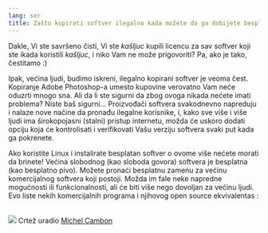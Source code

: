```yaml
---
lang: ser
title: Zašto kopirati softver ilegalno kada možete da ga dobijete besplatno?
---
```


Dakle, Vi ste savršeno čisti, Vi ste *kašljuc* kupili licencu za sav softver koji ste ikada koristili *kašljuc*, 
i niko Vam ne može prigovoriti? Pa, ako je tako, čestitamo :)

Ipak, većina ljudi, budimo iskreni, ilegalno kopirani softver
je veoma čest. Kopiranje Adobe Photoshop-a umesto kupovine verovatno Vam 
neće oduzrti mnogo sna. Ali da li ste sigurni da zbog ovoga nikada 
nećete imati problema? Niste baš sigurni... Proizvođači softvera
svakodnevno napreduju i nalaze nove načine da pronađu ilegalne korisnike,
i, kako sve više i više ljudi ima širokopojasni (stalni) pristup internetu,
možda će uskoro dodati opciju koja će kontrolisati i verifikovati
Vašu verziju softvera svaki put kada ga pokrenete.

Ako koristite Linux i instalirate besplatan softver o ovome više nećete morati 
da brinete! Većina slobodnog (kao sloboda govora) softvera je besplatna 
(kao besplatno pivo). Možete pronaći besplatnu zamenu za većinu komercijalnog 
softvera koji postoji. Možda im fale neke napredne mogućnosti ili
funkcionalnosti, ali će biti više nego dovoljan za većinu ljudi. 
Evo liste nekih komercijalnih programa i njihovog open source ekvivalentas :


<?php

table_parser ("Da", "Ne", "Komercijalni", "Open source", "Postoji za
Windows?");


<br /><br>

<img src="Images/warez.png" />

Crtež uradio <a href="http://michel.cambon.free.fr/ampere/salle1bis.htm">Michel Cambon</a>




